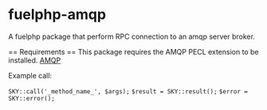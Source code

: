 fuelphp-amqp
============

A fuelphp package that perform RPC connection to an amqp server broker. 

== Requirements ==
This package requires the AMQP PECL extension to be installed. 
[AMQP](http://www.php.net/manual/en/intro.amqp.php "")

Example call:

`SKY::call('_method_name_', $args);`
`$result = SKY::result();`
`$error = SKY::error();`
